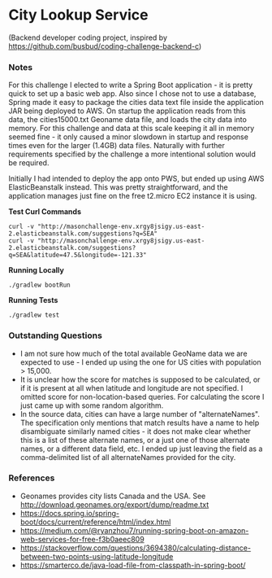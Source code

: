 # City Lookup Service

(Backend developer coding project, inspired by https://github.com/busbud/coding-challenge-backend-c)

### Notes

For this challenge I elected to write a Spring Boot application - it is pretty quick to set up a basic web app.
Also since I chose not to use a database, Spring made it easy to package the cities data text file inside the application 
JAR being deployed to AWS. On startup the application reads from this data, the cities15000.txt Geoname data file, and 
loads the city data into memory. For this challenge and data at this scale keeping it all in memory seemed fine - it only 
caused a minor slowdown in startup and response times even for the larger (1.4GB) data files. Naturally with further 
requirements specified by the challenge a more intentional solution would be required.

Initially I had intended to deploy the app onto PWS, but ended up using AWS ElasticBeanstalk instead. This was pretty
straightforward, and the application manages just fine on the free t2.micro EC2 instance it is using.

**Test Curl Commands**
```
curl -v "http://masonchallenge-env.xrgy8jsigy.us-east-2.elasticbeanstalk.com/suggestions?q=SEA"
curl -v "http://masonchallenge-env.xrgy8jsigy.us-east-2.elasticbeanstalk.com/suggestions?q=SEA&latitude=47.5&longitude=-121.33"
```

**Running Locally**
```
./gradlew bootRun
```

**Running Tests**
```
./gradlew test
```


### Outstanding Questions
- I am not sure how much of the total available GeoName data we are expected to use - I ended up using the one for US 
cities with population > 15,000.
- It is unclear how the score for matches is supposed to be calculated, or if it is present at all when latitude and
longitude are not specified. I omitted score for non-location-based queries. For calculating the score I just came up
with some random algorithm.
- In the source data, cities can have a large number of "alternateNames". The specification only mentions that match 
results have a name to help disambiguate similarly named cities - it does not make clear whether this is a list of 
these alternate names, or a just one of those alternate names, or a different data field, etc. I ended up just leaving 
the field as a comma-delimited list of all alternateNames provided for the city.

### References
- Geonames provides city lists Canada and the USA. See http://download.geonames.org/export/dump/readme.txt
- https://docs.spring.io/spring-boot/docs/current/reference/html/index.html
- https://medium.com/@ryanzhou7/running-spring-boot-on-amazon-web-services-for-free-f3b0aeec809
- https://stackoverflow.com/questions/3694380/calculating-distance-between-two-points-using-latitude-longitude
- https://smarterco.de/java-load-file-from-classpath-in-spring-boot/